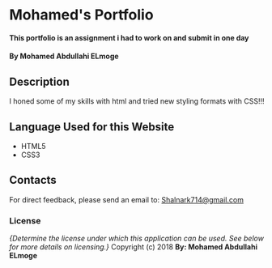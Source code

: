 # Mohamed's Portfolio
#### This portfolio is an assignment i had to work on and submit in one day
#### By **Mohamed Abdullahi ELmoge**
## Description
I honed some of my skills with html and tried new styling formats with CSS!!!
## Language Used for this Website
* HTML5
* CSS3
## Contacts
For direct feedback, please send an email to: Shalnark714@gmail.com
### License
*{Determine the license under which this application can be used.  See below for more details on licensing.}*
Copyright (c) 2018 **By: Mohamed Abdullahi ELmoge**
